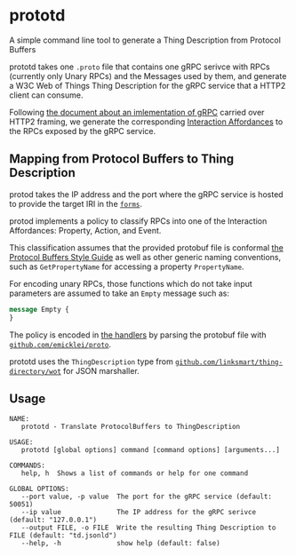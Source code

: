 # prototd
A simple command line tool to generate a Thing Description from Protocol Buffers

prototd takes one `.proto` file that contains one gRPC serivce with RPCs (currently only Unary RPCs) and the Messages used by them, and generate a W3C Web of Things Thing Description for the gRPC service that a HTTP2 client can consume.

Following [the document about an imlementation of gRPC](https://github.com/grpc/grpc/blob/master/doc/PROTOCOL-HTTP2.md) carried over HTTP2 framing, we generate the corresponding [Interaction Affordances](https://www.w3.org/TR/wot-thing-description/#interactionaffordance) to the RPCs exposed by the gRPC service.

## Mapping from Protocol Buffers to Thing Description

protod takes the IP address and the port where the gRPC service is hosted to provide the target IRI in the [`forms`](https://www.w3.org/TR/wot-thing-description/#form).

protod implements a policy to classify RPCs into one of the Interaction Affordances: Property, Action, and Event.

This classification assumes that the provided protobuf file is conformal [the Protocol Buffers Style Guide](https://developers.google.com/protocol-buffers/docs/style) as well as other generic naming conventions, such as `GetPropertyName` for accessing a property `PropertyName`.

For encoding unary RPCs, those functions which do not take input parameters are assumed to take an `Empty` message such as:
```proto
message Empty {
}
```

The policy is encoded in [the handlers](https://pkg.go.dev/github.com/emicklei/proto@v1.9.2#Handler) by parsing the protobuf file with [`github.com/emicklei/proto`](https://github.com/emicklei/proto).

prototd uses the `ThingDescription` type from [`github.com/linksmart/thing-directory/wot`](https://github.com/linksmart/thing-directory/blob/master/wot/thing_description.go) for JSON marshaller.

## Usage

```console
NAME:
   prototd - Translate ProtocolBuffers to ThingDescription

USAGE:
   prototd [global options] command [command options] [arguments...]

COMMANDS:
   help, h  Shows a list of commands or help for one command

GLOBAL OPTIONS:
   --port value, -p value  The port for the gRPC service (default: 50051)
   --ip value              The IP address for the gRPC serivce (default: "127.0.0.1")
   --output FILE, -o FILE  Write the resulting Thing Description to FILE (default: "td.jsonld")
   --help, -h              show help (default: false)
```
